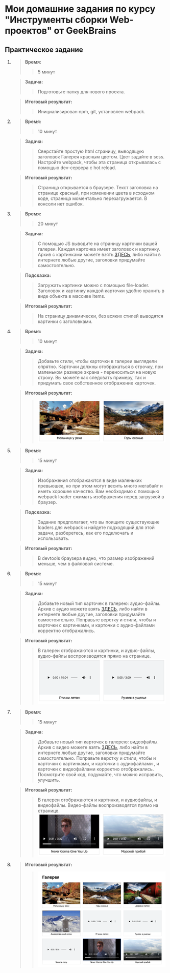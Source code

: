 # Мои домашние задания по курсу "Инструменты сборки Web-проектов" от GeekBrains

## Практическое задание

1.  > **Время:**
    >
    > > 5 минут

    > **Задача:**
    >
    > > Подготовьте папку для нового проекта.

    > **Итоговый результат:**
    >
    > > Инициализирован npm, git, установлен webpack.

2.  > **Время:**
    >
    > > 10 минут

    > **Задача:**
    >
    > > Сверстайте простую html страницу, выводящую заголовок Галерея красным цветом. Цвет задайте в scss. Настройте webpack, чтобы эта страница открывалась с помощью dev-сервера с hot reload.

    > **Итоговый результат:**
    >
    > > Страница открывается в браузере. Текст заголовка на странице красный, при изменении цвета в исходном коде, страница моментально перезагружается. В консоли нет ошибок.

3.  > **Время:**
    >
    > > 20 минут

    > **Задача:**
    >
    > > С помощью JS выводите на страницу карточки вашей галереи. Каждая карточка имеет заголовок и картинку. Архив с картинками можете взять [ЗДЕСЬ](https://drive.google.com/file/d/17tzG67NKaxQrWtGYcQfhpsC1HgHIOitX/view?usp=sharing), либо найти в интернете любые другие, заголовки придумайте самостоятельно.

    > **Подсказка:**
    >
    > > Загружать картинки можно с помощью file-loader. Заголовок и картинку каждой карточки удобно хранить в виде объекта в массиве items.

    > **Итоговый результат:**
    >
    > > На страницу динамически, без всяких стилей выводятся картинки с заголовками.

4.  > **Время:**
    >
    > > 10 минут

    > **Задача:**
    >
    > > Добавьте стили, чтобы карточки в галереи выглядели опрятно. Карточки должны отображаться в строчку, при маленьком размере экрана - переноситься на новую строку. Вы можете как следовать примеру, так и придумать свое собственное отображение карточек.

    > **Итоговый результат:**
    >
    > > ![Картинка к 3 заданию](https://github.com/jean-louis1776/JavaScript-Modules-GB/raw/lesson3/img-for-readme/1.png)

5.  > **Время:**
    >
    > > 15 минут

    > **Задача:**
    >
    > > Изображения отображаются в виде маленьких превьюшек, но при этом могут весить много мегабайт и иметь хорошее качество. Вам необходимо с помощью webpack loader сжимать изображения перед загрузкой в браузер.

    > **Подсказка:**
    >
    > > Задание предполагает, что вы поищите существующие loaders для webpack и найдете подходящий для этой задачи, разберетесь, как его подключать и использовать.

    > **Итоговый результат:**
    >
    > > В devtools браузера видно, что размер изображений меньше, чем в файловой системе.

6.  > **Время:**
    >
    > > 15 минут

    > **Задача:**
    >
    > > Добавьте новый тип карточек в галерею: аудио-файлы. Архив с аудио можете взять [ЗДЕСЬ](https://drive.google.com/file/d/17tzG67NKaxQrWtGYcQfhpsC1HgHIOitX/view?usp=sharing), либо найти в интернете любые другие, заголовки придумайте самостоятельно. Поправьте верстку и стили, чтобы и карточки с картинками, и карточки с аудио-файлами корректно отображались.

    > **Итоговый результат:**
    >
    > > В галереи отображаются и картинки, и аудио-файлы, аудио-файлы воспроизводятся прямо на странице. ![Картинка к 6 заданию](https://github.com/jean-louis1776/JavaScript-Modules-GB/raw/lesson3/img-for-readme/2.png)

7.  > **Время:**
    >
    > > 15 минут

    > **Задача:**
    >
    > > Добавьте новый тип карточек в галерею: видеофайлы. Архив с видео можете взять [ЗДЕСЬ](https://drive.google.com/file/d/17tzG67NKaxQrWtGYcQfhpsC1HgHIOitX/view?usp=sharing), либо найти в интернете любые другие, заголовки придумайте самостоятельно. Поправьте верстку и стили, чтобы и карточки с картинками, и карточки с аудиофайлами , и карточки с видеофайлами корректно отображались. Посмотрите свой код, подумайте, что можно исправить, улучшить.

    > **Итоговый результат:**
    >
    > > В галереи отображаются и картинки, и аудиофайлы, и видеофайлы. Видео-файлы воспроизводятся прямо на странице. ![Картинка к 7 заданию](https://github.com/jean-louis1776/JavaScript-Modules-GB/raw/lesson3/img-for-readme/3.png)

8.  > **Итоговый результат:**
    >
    > > ![Картинка итогового результата](https://github.com/jean-louis1776/JavaScript-Modules-GB/raw/lesson3/img-for-readme/4.png)
